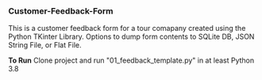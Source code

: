 ### Customer-Feedback-Form
This is a customer feedback form for a tour comapany created using the Python TKinter Library. Options to dump form contents to SQLite DB, JSON String File, or Flat File.

**To Run**
Clone project and run "01_feedback_template.py" in at least Python 3.8
